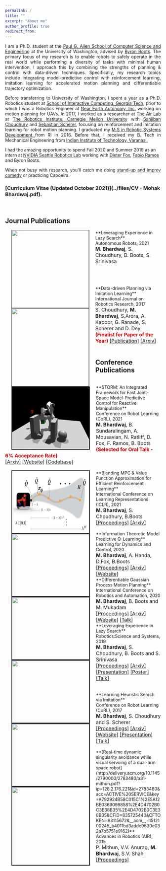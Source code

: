 ```yaml
---
permalink: /
title: ""
excerpt: "About me"
author_profile: true
redirect_from: 
---
```

<p align="justify"> 
I am a Ph.D. student at the <a href="https://www.cs.washington.edu/" target="_blank" rel="noopener noreferrer"> Paul G. Allen School of Computer Science and Engineering</a> at the University of Washington, advised by <a href="https://homes.cs.washington.edu/~bboots/" target="_blank" rel="noopener noreferrer"> Byron Boots</a>. The primary focus of my research is to enable robots to safely operate in the real world while performing a diversity of tasks with minimal human intervention. I approach this by combining the strengths of planning & control with data-driven techniques. 
<!-- make real-world robot learning safe, sample efficient and scalable. I approach this by combining the strengths of classical planning & control with data-driven techniques.  -->
<!-- I achieve this by combining classical planning & control approaches with data-driven techniques.  -->
Specifically, my research topics include integrating model-predictive control with reinforcement learning, imitation learning for accelerated motion planning and differentiable trajectory optimization.
<!-- I am interested in developing theory and algorithms for scalable and efficient robot learning with a specific focus on the intersection of reinforcement learning, model-predictive control and motion planning.   -->
</p>
<p align="justify"> 
Before transferring to University of Washington, I spent a year as a Ph.D. Robotics student at <a href="https://www.ic.gatech.edu/" target="_blank" rel="noopener noreferrer">School of Interactive Computing, Georgia Tech</a>, prior to which I was a Robotics Engineer at  <a href="http://www.nearearth.aero/" target="_blank" rel="noopener noreferrer">Near Earth Autonomy, Inc.</a> working on motion planning for UAVs. In 2017, I worked as a researcher at <a href="https://www.ri.cmu.edu/robotics-area/air-lab/" target="_blank" rel="noopener noreferrer">The Air Lab</a> at <a href="https://www.ri.cmu.edu/" target="_blank" rel="noopener noreferrer">The Robotics Institute, Carnegie Mellon University</a> with <a href="http://www.sanjibanchoudhury.com/" target="_blank" rel="noopener noreferrer">Sanjiban Choudhury</a> and <a href="https://www.ri.cmu.edu/ri-faculty/sebastian-scherer/" target="_blank" rel="noopener noreferrer">Sebastian Scherer</a>, focusing on reinforcement and imitation learning for robot motion planning. I graduated my <a href="https://mrsd.ri.cmu.edu/" target="_blank" rel="noopener noreferrer">M.S in Robotic Systems Development </a> from RI in 2016. Before that, I received my B. Tech in Mechanical Engineering from <a href="https://www.iitbhu.ac.in/" target="_blank" rel="noopener noreferrer">Indian Institute of Technology, Varanasi.</a>
<!-- <a href="https://www.gatech.edu/"> -->
<!-- <a href="https://www.cc.gatech.edu/">College of Computing</a>  -->
<!-- <a href="https://www.washington.edu/"> -->
<!-- <a href="https://www.cmu.edu/"> -->
</p>
I had the amazing opportunity to spend Fall 2020 and Summer 2019 as an intern at <a href="https://www.nvidia.com/en-us/research/robotics/">NVIDIA Seattle Robotics Lab</a> working with <a href="https://homes.cs.washington.edu/~fox/" target="_blank" rel="noopener noreferrer">Dieter Fox</a>, <a href="https://fabioramos.github.io/Home.html" target="_blank" rel="noopener noreferrer">Fabio Ramos</a> and Byron Boots. 
<!-- I have also worked closely with <a href="http://goodrobot.ai/"> Sidd Srinivasa </a> at the <a href="https://personalrobotics.cs.washington.edu/">Personal Robotics Lab</a>.  -->

<p align="justify">
When not busy with research, you'll catch me doing <a href="https://www.youtube.com/channel/UCyZBfA5Fc6ODMam54J6UT6w" target="_blank" rel="noopener noreferrer">stand-up and improv comedy</a> or practicing Capoeira. 
<!-- I also enjoy live music, theatre and travelling. -->
</p>

### [Curriculum Vitae (Updated October 2021)](../files/CV - Mohak Bhardwaj.pdf).

<br>

<!-- This is a video of the invited long talk I gave at Conference on Robot Learning(CoRL), 2017 on my work on [Learning Heuristic Search via Imitation](https://mohakbhardwaj.github.io/SaIL/) which aligns closely to my research interests.
<iframe width="854" height="480" src="https://www.youtube.com/embed/OFmWo36N98U" frameborder="0" gesture="media" allow="encrypted-media" allowfullscreen></iframe>
<br> --> 

<!-- Preprints
======
[Blending MPC & Value Function Approximation for Efficient Reinforcement Learning
](https://arxiv.org/abs/2012.05909)<br><font size = "3"><b> M. Bhardwaj</b>, S. Choudhury, B. Boots, 2020 <br>  -->


## Journal Publications


<img src="images/lazy_sp.gif" alt="" width="250" height="250" align="left" hspace="20" style=" border: #000000 1px outset;">
**Leveraging Experience in Lazy Search**<br>
Autonomous Robots, 2021 <br>
<font size="3"> <b>M. Bhardwaj</b>, S. Choudhury, B. Boots, S. Srinivasa </font>
<br>
<br>
<br>
<br>
<br>

<img src="images/data_driven_planning.png" alt="" width="250" height="250" align="left" hspace="20" style=" border: #000000 1px outset;">
**Data-driven Planning via Imitation Learning**<br>
International Journal on Robotics Research, 2017 <br>
<font size="3">S. Choudhury, <b>M. Bhardwaj</b>, S.Arora, A. Kapoor, G. Ranade, S. Scherer and D. Dey <br>
<font color="#cc0000"><b>(Finalist for Paper of the Year)</b></font>
<a href="https://journals.sagepub.com/doi/10.1177/0278364918781001" target="_blank" rel="noopener noreferrer">[Publication]</a> <a href="https://arxiv.org/pdf/1711.06391.pdf" target="_blank" rel="noopener noreferrer">[Arxiv]</a></font>
<br>
<br>


## Conference Publications


<br>
<img src="images/storm_coll_demo.gif" alt="" width="250" height="200" align="left" hspace="20" style=" border: #000000 2px outset;">
**STORM: An Integrated Framework for Fast Joint-Space Model-Predictive Control for Reactive Manipulation**<br>
Conference on Robot Learning (CoRL), 2021<br>
<font size = "3"> <b>M. Bhardwaj</b>, B. Sundaralingam, A. Mousavian, N. Ratliff, D. Fox, F. Ramos, B. Boots
<font color="#cc0000"><b>(Selected for Oral Talk - 6% Acceptance Rate)</b><br></font>
<a href="https://arxiv.org/abs/2104.13542" target="_blank" rel="noopener noreferrer">[Arxiv]</a> <a href="https://sites.google.com/view/manipulation-mpc/home">[Website]</a> <a href="https://github.com/NVlabs/storm">[Codebase]</a>
<!-- <a href="http://proceedings.mlr.press/v120/bhardwaj20a/bhardwaj20a.pdf">[Proceedings]</a> -->
<!-- <a href="https://mohakbhardwaj.github.io/mpq/">[Webpage]</a>  -->
</font>
<br>

<br>
<img src="images/mpq_lambda_approach.png" alt="" width="250" height="200" align="left" hspace="20" style=" border: #000000 2px outset;">
**Blending MPC & Value Function Approximation for Efficient Reinforcement Learning**<br>
International Conference on Learning Representations (ICLR), 2021<br>
<font size = "3"> <b>M. Bhardwaj</b>, S. Choudhury, B.Boots 
<a href="http://proceedings.mlr.press/v120/bhardwaj20a/bhardwaj20a.pdf">[Proceedings]</a> <a href="https://arxiv.org/abs/2012.05909">[Arxiv]</a> 
<!-- <a href="https://mohakbhardwaj.github.io/mpq/">[Webpage]</a>  -->
</font>
<br>

<br>
<img src="images/mpq_gif.gif" alt="" width="250" height="200" align="left" hspace="20" style=" border: #000000 2px outset;">
**Information Theoretic Model Predictive Q-Learning**<br>
Learning for Dynamics and Control, 2020<br>
<font size = "3"> <b>M. Bhardwaj</b>, A. Handa, D.Fox, B.Boots <br> 
<a href="http://proceedings.mlr.press/v120/bhardwaj20a/bhardwaj20a.pdf">[Proceedings]</a> <a href="https://arxiv.org/abs/2001.02153">[Arxiv]</a> <a href="https://mohakbhardwaj.github.io/mpq/">[Website]</a> </font>
<br>


<img src="images/dgpmp2_pic.jpeg" alt="" width="250" height="200" align="left" hspace="20" style=" border: #000000 2px outset;">
**Differentiable Gaussian Process Motion Planning**<br>
International Conference on Robotics and Automation, 2020 <br>
<font size = "3"> <b>M. Bhardwaj</b>, B. Boots and M. Mukadam <br> 
<a href="">[Proceedings]</a> <a href="https://arxiv.org/abs/1907.09591">[Arxiv] </a> <a href="https://mohakbhardwaj.github.io/dgpmp2/">[Website]</a> <a href="https://www.youtube.com/watch?v=OpVf48d6A-o" target="_blank" rel="noopener noreferrer">[Talk]</a></font> 
<br>

<img src="images/lazy_sp.gif" alt="" width="250" height="200" align="left" hspace="20" style=" border: #000000 2px outset;">
**Leveraging Experience in Lazy Search**<br>
Robotics:Science and Systems, 2019<br>
<font family="Arial" size = "3"> <b>M. Bhardwaj</b>, S. Choudhury, B. Boots and S. Srinivasa <br> 
<a href="http://www.roboticsproceedings.org/rss15/p50.pdf">[Proceedings]</a> <a href="https://arxiv.org/abs/1907.07238">[Arxiv]</a> <a href="../files/rss_2019_slides.pdf">[Presentation]</a> <a href="../files/poster_rss_2019.pdf">[Poster]</a> <a href="https://youtu.be/6Ss7NJA0ELI?t=17" target="_blank" rel="noopener noreferrer">[Talk]</a> </font>
<br>
<br>
<br>

<img src="images/gap_world_sail.gif" alt="" width="250" height="200" align="left" hspace="20" style=" border: #000000 2px outset;">
**Learning Heuristic Search via Imitation**<br>
Conference on Robot  Learning (CoRL), 2017<br>
<font size = "3"> <b>M. Bhardwaj</b>, S. Choudhury and S. Scherer <br> 
<a href="http://proceedings.mlr.press/v78/bhardwaj17a/bhardwaj17a.pdf">[Proceedings]</a> <a href="https://arxiv.org/abs/1707.03034">[Arxiv]</a> <a href="https://goo.gl/YXkQAC">[Website]</a> <a href="../files/corl_ppt.pdf">[Presentation]</a> <a href="https://www.youtube.com/watch?v=OFmWo36N98U&t=4s" target="_blank" rel="noopener noreferrer">[Talk]</a></font>
<br>
<br>

<img src="images/visual_servoing.png" alt="" width="250" height="250" align="left" hspace="20" style=" border: #000000 2px outset;">
**[Real-time dynamic singularity avoidance while visual servoing of a dual-arm space robot](http://delivery.acm.org/10.1145/2790000/2783480/a31-mithun.pdf?ip=128.2.176.221&id=2783480&acc=ACTIVE%20SERVICE&key=A792924B58C015C1%2E5A12BE0369099858%2E4D4702B0C3E38B35%2E4D4702B0C3E38B35&CFID=835725440&CFTOKEN=93115672&__acm__=1512100245_b4011bd3addc9630e032a7b5751e9162)**<br>
Advances in Robotics (AIR), 2015 <br>
<font size="3">P. Mithun, V.V. Anurag, <b>M. Bhardwaj</b>, S.V. Shah<br>
<a href="https://dl.acm.org/citation.cfm?id=2783480">[Proceedings]</a></font> 
<br>

<!-- 
Other Projects
======

<br>
<img src="images/autopark_sim.png" alt="" width="250" height="250" align="left" hspace="20" style=" border: #000000 2px outset;">
**Auto-Park for Collaborative Autonomous Cars**<br>
<font size="3">Capstone project for Master's of Science in Robotic Systems Development.
<a href="https://www.youtube.com/watch?v=40VQhGxNY1g">[Video]</a><a href="https://mrsdprojects.ri.cmu.edu/2015teami/">[Webpage] </a></font>
<br>
<br>
<br>
<br>

<img src="images/actor-critic-snipped.png" alt="" width="250" height="250" align="left" hspace="20" style=" border: #000000 2px outset;">
**[Deep Reinforcement Learning using Actor-Critic Policy Gradients]()**<br>
<font size="3"><a href="https://goo.gl/CcdPo3">[OpenAI Gym page]</a> <a href="https://goo.gl/lzGQjW">[Code]</a></font><br>
<br>

<img src="images/quadruped.png" alt="" width="250" height="250" align="left" hspace="20" style=" border: #000000 2px outset;">
**Stable Walking of a Quadruped Robot**<br>
<font size="3">Final year project at Indian Institute of Technology (BHU), Varanasi.
<a href="https://youtu.be/EP8euqNGV60">[Video]</a></font>
<br>
<br>

 -->
